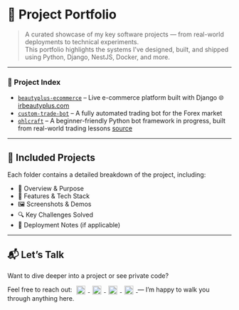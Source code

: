 # 🧰 Project Portfolio

> A curated showcase of my key software projects — from real-world deployments to technical experiments.  
> This portfolio highlights the systems I’ve designed, built, and shipped using Python, Django, NestJS, Docker, and more.

---

### 🔗 Project Index

- [`beautyplus-ecommerce`](./beautyplus-ecommerce/overview.md) – Live e-commerce platform built with Django  🌐 [irbeautyplus.com](https://irbeautyplus.com)
- [`custom-trade-bot`](./custom-trade-bot/overview.md) – A fully automated trading bot for the Forex market
- [`ohlcraft`](./ohlcraft/overview.md) – A beginner-friendly Python bot framework in progress, built from real-world trading lessons  [source](https://github.com/SamEag1e/OHLCraft)

---

## 📂 Included Projects

Each folder contains a detailed breakdown of the project, including:

- 🧠 Overview & Purpose  
- 🧩 Features & Tech Stack  
- 🖼️ Screenshots & Demos  
- 🔍 Key Challenges Solved  
- 🚀 Deployment Notes (if applicable)  

---

## 📬 Let’s Talk

Want to dive deeper into a project or see private code?  
    <p>
        Feel free to reach out:
        <a href="mailto:samadeagle@yahoo.com" target="_blank" rel="noreferrer">
        <img src="https://img.icons8.com/fluency/20/new-post.png" width="20" height="20" alt="Email" style="display:inline; text-decoration: none; vertical-align:middle; margin: 0 6px;" />
        </a>
        <a href="https://wa.me/989146446078" target="_blank" rel="noreferrer">
        <img src="https://img.icons8.com/color/20/whatsapp--v1.png" width="20" height="20" alt="WhatsApp" style="display:inline; text-decoration: none; vertical-align:middle; margin: 0 6px;" />
        </a>
        <a href="https://t.me/SamadTnd" target="_blank" rel="noreferrer">
        <img src="https://img.icons8.com/ios-filled/20/0088cc/telegram-app.png" width="20" height="20" alt="Telegram" style="display:inline; text-decoration: none; vertical-align:middle; margin: 0 6px;" />
        </a>
        <a href="https://www.linkedin.com/in/samad-taghi-nezhad-8a8a50300" target="_blank" rel="noreferrer">
        <img src="https://raw.githubusercontent.com/danielcranney/readme-generator/main/public/icons/socials/linkedin.svg" width="20" height="20" alt="LinkedIn" style="display:inline; vertical-align:middle; margin: 0 6px; text-decoration: none;" />
        </a>
        — I’m happy to walk you through anything here.
    </p>
